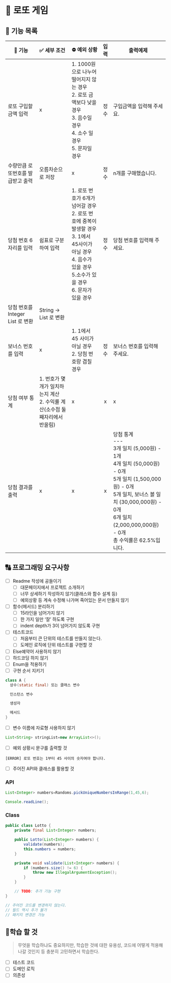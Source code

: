 # 🎱 로또 게임

## 🚀 기능 목록

| 📝 기능                            | ✅ 세부 조건                                                  | ⛔️ 예외 상황                                                  | 입력 | 출력예제                                                     |
| --------------------------------- | :----------------------------------------------------------- | ------------------------------------------------------------ | :--: | ------------------------------------------------------------ |
| 로또 구입할 금액 입력             | x                                                            | 1. 1000원으로 나누어 떨어지지 않는 경우 <br />2. 로또 금액보다 낮을 경우 <br />3. 음수일 경우<br />4. 소수 일 경우<br />5. 문자일 경우<br /> | 정수 | 구입금액을 입력해 주세요.                                    |
| 수량만큼 로또번호를 발급받고 출력 | 오름차순으로 저장                                            | x                                                            | 정수 | n개를 구매했습니다.                                          |
| 당첨 번호 6자리를 입력            | 쉼표로 구분 하여 입력                                        | 1. 로또 번호가 6개가 넘어갈 경우<br />2. 로또 번호에 중복이 발생할 경우<br />3. 1에서 45사이가 아닐 경우<br />4. 음수가 있을 경우<br />5.소수가 있을 경우<br />6. 문자가 있을 경우 | 정수 | 당첨 번호를 입력해 주세요.                                   |
| 당첨 번호를 Integer List 로 변환  | String -> List<Integer> 로 변환                              |                                                              |      |                                                              |
| 보너스 번호를 입력                | x                                                            | 1. 1에서 45 사이가 아닐 경우<br />2. 당첨 번호랑 겹칠 경우   | 정수 | 보너스 번호를 입력해 주세요.                                 |
| 당첨 여부 통계                    | 1. 번호가 몇개가 일치하는지 계산<br />2. 수익률 계산(소수점 둘째자리에서 반올림) | x                                                            |  x   | x                                                            |
| 당첨 결과를 출력                  | x                                                            | x                                                            |  x   | 당첨 통계 <br />--- <br />3개 일치 (5,000원) - 1개 <br />4개 일치 (50,000원) - 0개 <br />5개 일치 (1,500,000원) - 0개 <br />5개 일치, 보너스 볼 일치 (30,000,000원) - 0개 <br />6개 일치 (2,000,000,000원) - 0개 <br />총 수익률은 62.5%입니다. |

## 🔠 프로그래밍 요구사항

- [ ]  Readme 작성에 공들이기
    - [ ]  대문페이지에서 프로젝트 소개하기
    - [ ]  너무 상세하기 작성하지 않기(클래스와 함수 설계 등)
    - [ ]  예외상황 등 계속 수정해 나가며 죽어있는 문서 만들지 않기
- [ ]  함수(메서드) 분리하기
    - [ ]  15라인을 넘어가지 않기
    - [ ]  한 가지 일만 ‘잘’ 하도록 구현
    - [ ]  indent depth가 3이 넘어가지 않도록 구현
- [ ]  테스트코드
    - [ ]  처음부터 큰 단위의 테스트를 만들지 않는다.
    - [ ]  도메인 로직에 단위 테스트를 구현할 것
- [ ]  Else예약어 사용하지 않기
- [ ]  하드코딩 하지 않기
- [ ]  Enum을 적용하기
- [ ]  구현 순서 지키기

  ```java
  class A {
    상수(static final) 또는 클래스 변수

    인스턴스 변수

    생성자

    메서드
}
  ```

- [ ]  변수 이름에 자료형 사용하지 않기

  ```java
  List<String> stringList=new ArrayList<>();
  ```

- [ ]  예외 상황시 문구를 출력할 것

  ```
  [ERROR] 로또 번호는 1부터 45 사이의 숫자여야 합니다.
  ```

- [ ]  주어진 API와 클래스를 활용할 것

### API

   ```java
   List<Integer> numbers=Randoms.pickUniqueNumbersInRange(1,45,6);
   ```

```java
Console.readLine();
```

### Class

```java
public class Lotto {
    private final List<Integer> numbers;

    public Lotto(List<Integer> numbers) {
        validate(numbers);
        this.numbers = numbers;
    }

    private void validate(List<Integer> numbers) {
        if (numbers.size() != 6) {
            throw new IllegalArgumentException();
        }
    }

    // TODO: 추가 기능 구현
}

// 주어진 코드를 변경하지 않는다.
// 필드 역시 추가 불가
// 패키지 변경은 가능
```

## 📝학습 할 것

> 무엇을 학습하냐도 중요하지만, 학습한 것에 대한 유용성, 코드에 어떻게 적용해 나갈 것인지 등 충분히 고민하면서 학습한다.

- [ ] 테스트 코드
- [ ] 도메인 로직
- [ ] 의존성